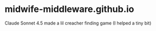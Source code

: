 # midwife-middleware.github.io
Claude Sonnet 4.5 made a lil creacher finding game (I helped a tiny bit)
